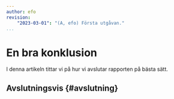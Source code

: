 ```yaml
---
author: efo
revision:
    "2023-03-01": "(A, efo) Första utgåvan."
...
```

En bra konklusion
==================================

I denna artikeln tittar vi på hur vi avslutar rapporten på bästa sätt.



<!--more-->



Avslutningsvis {#avslutning}
--------------------------------------

